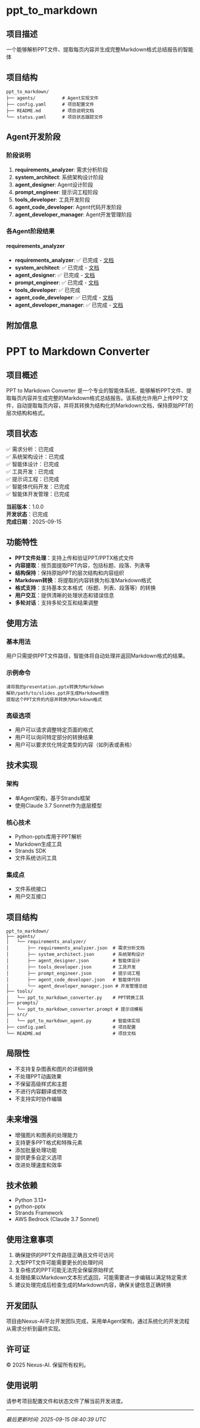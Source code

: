 # ppt_to_markdown

## 项目描述
一个能够解析PPT文件、提取每页内容并生成完整Markdown格式总结报告的智能体

## 项目结构
```
ppt_to_markdown/
├── agents/          # Agent实现文件
├── config.yaml      # 项目配置文件
├── README.md        # 项目说明文档
└── status.yaml      # 项目状态跟踪文件
```

## Agent开发阶段

### 阶段说明
1. **requirements_analyzer**: 需求分析阶段
2. **system_architect**: 系统架构设计阶段
3. **agent_designer**: Agent设计阶段
4. **prompt_engineer**: 提示词工程阶段
5. **tools_developer**: 工具开发阶段
6. **agent_code_developer**: Agent代码开发阶段
7. **agent_developer_manager**: Agent开发管理阶段

### 各Agent阶段结果

#### requirements_analyzer
- **requirements_analyzer**: ✅ 已完成 - [文档](projects/ppt_to_markdown/agents/requirements_analyzer/requirements_analyzer.json)
- **system_architect**: ✅ 已完成 - [文档](projects/ppt_to_markdown/agents/requirements_analyzer/system_architect.json)
- **agent_designer**: ✅ 已完成 - [文档](projects/ppt_to_markdown/agents/requirements_analyzer/agent_designer.json)
- **prompt_engineer**: ✅ 已完成 - [文档](projects/ppt_to_markdown/agents/requirements_analyzer/prompt_engineer.json)
- **tools_developer**: ✅ 已完成
- **agent_code_developer**: ✅ 已完成 - [文档](projects/ppt_to_markdown/agents/requirements_analyzer/agent_code_developer.json)
- **agent_developer_manager**: ✅ 已完成 - [文档](projects/ppt_to_markdown/agents/requirements_analyzer/agent_developer_manager.json)

## 附加信息
# PPT to Markdown Converter

## 项目概述

PPT to Markdown Converter 是一个专业的智能体系统，能够解析PPT文件、提取每页内容并生成完整的Markdown格式总结报告。该系统允许用户上传PPT文件，自动提取每页内容，并将其转换为结构化的Markdown文档，保持原始PPT的层次结构和格式。

## 项目状态

✅ 需求分析：已完成  
✅ 系统架构设计：已完成  
✅ 智能体设计：已完成  
✅ 工具开发：已完成  
✅ 提示词工程：已完成  
✅ 智能体代码开发：已完成  
✅ 智能体开发管理：已完成  

**当前版本**：1.0.0  
**开发状态**：已完成  
**完成日期**：2025-09-15  

## 功能特性

- **PPT文件处理**：支持上传和验证PPT/PPTX格式文件
- **内容提取**：按页面提取PPT内容，包括标题、段落、列表等
- **结构保持**：保持原始PPT的层次结构和内容组织
- **Markdown转换**：将提取的内容转换为标准Markdown格式
- **格式支持**：支持基本文本格式（标题、列表、段落等）的转换
- **用户交互**：提供清晰的处理状态和错误信息
- **多轮对话**：支持多轮交互和结果调整

## 使用方法

### 基本用法

用户只需提供PPT文件路径，智能体将自动处理并返回Markdown格式的结果。

### 示例命令

```
请将我的presentation.pptx转换为Markdown
解析/path/to/slides.ppt并生成Markdown报告
提取这个PPT文件的内容并转换为Markdown格式
```

### 高级选项

- 用户可以请求调整特定页面的格式
- 用户可以询问特定部分的转换结果
- 用户可以要求优化特定类型的内容（如列表或表格）

## 技术实现

### 架构

- 单Agent架构，基于Strands框架
- 使用Claude 3.7 Sonnet作为底层模型

### 核心技术

- Python-pptx库用于PPT解析
- Markdown生成工具
- Strands SDK
- 文件系统访问工具

### 集成点

- 文件系统接口
- 用户交互接口

## 项目结构

```
ppt_to_markdown/
├── agents/
│   └── requirements_analyzer/
│       ├── requirements_analyzer.json  # 需求分析文档
│       ├── system_architect.json       # 系统架构设计
│       ├── agent_designer.json         # 智能体设计
│       ├── tools_developer.json        # 工具开发
│       ├── prompt_engineer.json        # 提示词工程
│       ├── agent_code_developer.json   # 智能体代码
│       └── agent_developer_manager.json # 开发管理总结
├── tools/
│   └── ppt_to_markdown_converter.py    # PPT转换工具
├── prompts/
│   └── ppt_to_markdown_converter.prompt # 提示词模板
├── src/
│   └── ppt_to_markdown_agent.py        # 智能体实现
├── config.yaml                         # 项目配置
└── README.md                           # 项目文档
```

## 局限性

- 不支持复杂图表和图片的详细转换
- 不处理PPT动画效果
- 不保留高级样式和主题
- 不进行内容翻译或修改
- 不支持实时协作编辑

## 未来增强

- 增强图片和图表的处理能力
- 支持更多PPT格式和特殊元素
- 添加批量处理功能
- 提供更多自定义选项
- 改进处理速度和效率

## 技术依赖

- Python 3.13+
- python-pptx
- Strands Framework
- AWS Bedrock (Claude 3.7 Sonnet)

## 使用注意事项

1. 确保提供的PPT文件路径正确且文件可访问
2. 大型PPT文件可能需要更长的处理时间
3. 复杂格式的PPT可能无法完全保留原始样式
4. 处理结果以Markdown文本形式返回，可能需要进一步编辑以满足特定需求
5. 建议处理完成后检查生成的Markdown内容，确保关键信息正确转换

## 开发团队

项目由Nexus-AI平台开发团队完成，采用单Agent架构，通过系统化的开发流程从需求分析到最终实现。

## 许可证

© 2025 Nexus-AI. 保留所有权利。

## 使用说明
请参考项目配置文件和状态文件了解当前开发进度。

---
*最后更新时间: 2025-09-15 08:40:39 UTC*
